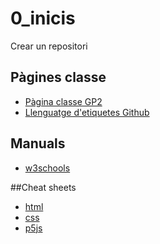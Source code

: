 # 0_inicis
Crear un repositori

## Pàgines classe
* [Pàgina classe GP2](https://arquesm.github.io/2GP/)
* [Llenguatge d'etiquetes Github](https://github.com/adam-p/markdown-here/wiki/Markdown-Cheatsheet#images)

## Manuals
* [w3schools](https://www.w3schools.com)

##Cheat sheets
* [html](https://websitesetup.org/HTML5-cheat-sheet.pdf)
* [css](https://websiteeup.org/wp-content/uploads/2016/10wsu)
* [p5js]()
